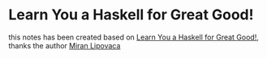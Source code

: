 # Learn You a Haskell for Great Good!
this notes has been created based on [Learn You a Haskell for Great Good!](https://learning.oreilly.com/library/view/learn-you-a/9781457100406/), thanks the author [Miran Lipovaca](https://github.com/bonigarcia)
